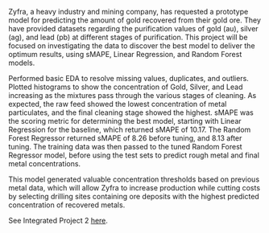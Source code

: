 Zyfra, a heavy industry and mining company, has requested a prototype model for predicting the amount of gold recovered from their gold ore. They have provided datasets regarding the purification values of gold (au), silver (ag), and lead (pb) at different stages of purification. This project will be focused on investigating the data to discover the best model to deliver the optimum results, using sMAPE, Linear Regression, and Random Forest models.

Performed basic EDA to resolve missing values, duplicates, and outliers.  Plotted histograms to show the concentration of Gold, Silver, and Lead increasing as the mixtures pass through the various stages of cleaning.  As expected, the raw feed showed the lowest concentration of metal particulates, and the final cleaning stage showed the highest.  sMAPE was the scoring metric for determining the best model, starting with Linear Regression for the baseline, which returned sMAPE of 10.17.  The Random Forest Regressor returned sMAPE of 8.26 before tuning, and 8.13 after tuning.  The training data was then passed to the tuned Random Forest Regressor model, before using the test sets to predict rough metal and final metal concentrations.  

This model generated valuable concentration thresholds based on previous metal data, which will allow Zyfra to increase production while cutting costs by selecting drilling sites containing ore deposits with the highest predicted concentration of recovered metals.  

See Integrated Project 2 [here](https://github.com/asherchristoph/Data_projects_TripleTen/blob/main/IntegratedProject2.ipynb).
